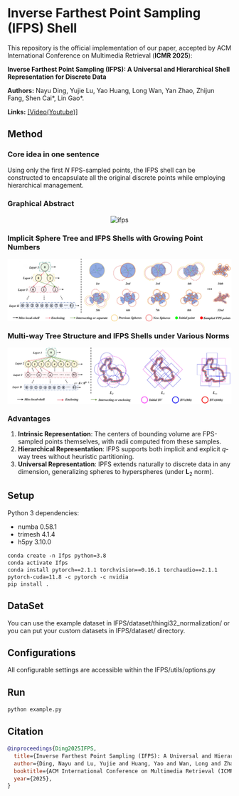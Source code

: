 # Inverse Farthest Point Sampling (IFPS) Shell

This repository is the official implementation of our paper, accepted by ACM International Conference on Multimedia Retrieval (**ICMR 2025**):

**Inverse Farthest Point Sampling (IFPS): A Universal and Hierarchical Shell Representation for Discrete Data**

__Authors:__ Nayu Ding, Yujie Lu, Yao Huang, Long Wan, Yan Zhao, Zhijun Fang, Shen Cai*, Lin Gao*.

**Links:** [[Video(Youtube)]](https://youtu.be/uHoOZuhxPY0)

## Method

### Core idea in one sentence
Using only the first $N$ FPS-sampled points, the IFPS shell can be constructed to encapsulate all the original discrete points while employing hierarchical management.

### Graphical Abstract

<p align="center">
 <img src="IFPS/assets/pipeline.jpg" width = "600" alt="ifps" align=center />
</p>

### Implicit Sphere Tree and IFPS Shells with Growing Point Numbers

<p align="center">
 <img src="IFPS/assets/seq_cut.jpg" width = "800" alt="ifps" align=center />
</p>

### Multi-way Tree Structure and IFPS Shells under Various Norms

<p align="center">
 <img src="IFPS/assets/multiway_cut.jpg" width = "800" alt="ifps" align=center />
</p>


### Advantages

1. **Intrinsic Representation**: The centers of bounding volume are FPS-sampled points themselves, with radii computed from these samples.
2. **Hierarchical Representation**: IFPS supports both implicit and explicit *q*-way trees without heuristic partitioning.
3. **Universal Representation**: IPFS extends naturally to discrete data in any dimension, generalizing spheres to hyperspheres (under $\mathbf{L}_2$ norm).

## Setup

Python 3 dependencies:

* numba 0.58.1
* trimesh 4.1.4
* h5py 3.10.0

```
conda create -n Ifps python=3.8
conda activate Ifps
conda install pytorch==2.1.1 torchvision==0.16.1 torchaudio==2.1.1 pytorch-cuda=11.8 -c pytorch -c nvidia
pip install .
```

## DataSet
You can use the example dataset in IFPS/dataset/thingi32_normalization/ or you can put your custom datasets in IFPS/dataset/ directory.

## Configurations
All configurable settings are accessible within the IFPS/utils/options.py

## Run
```
python example.py
```

## Citation

```bibtex
@inproceedings{Ding2025IFPS,
  title={Inverse Farthest Point Sampling (IFPS): A Universal and Hierarchical Shell Representation for Discrete Data},
  author={Ding, Nayu and Lu, Yujie and Huang, Yao and Wan, Long and Zhao, Yan and Fang, Zhijun and Cai, Shen and Gao, Lin},
  booktitle={ACM International Conference on Multimedia Retrieval (ICMR)}, 
  year={2025},
}
```

